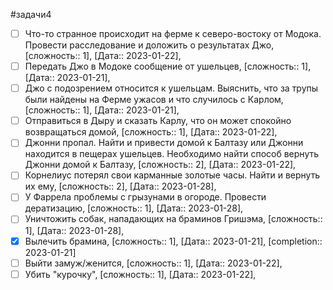 #задачи4

- [ ] Что-то странное происходит на ферме к северо-востоку от Модока. Провести расследование и доложить о результатах Джо, [сложность:: 1], [Дата:: 2023-01-22],
- [ ] Передать Джо в Модоке сообщение от ушельцев, [сложность:: 1], [Дата:: 2023-01-21],
- [ ] Джо с подозрением относится к ушельцам. Выяснить, что за трупы были найдены на Ферме ужасов и что случилось с Карлом, [сложность:: 1], [Дата:: 2023-01-21],
- [ ] Отправиться в Дыру и сказать Карлу, что он может спокойно возвращаться домой, [сложность:: 1], [Дата:: 2023-01-22],
- [ ] Джонни пропал. Найти и привести домой к Балтазу или Джонни находится в пещерах ушельцев. Необходимо найти способ вернуть Джонни домой к Балтазу, [сложность:: 2], [Дата:: 2023-01-22],
- [ ] Корнелиус потерял свои карманные золотые часы. Найти и вернуть их ему, [сложность:: 2], [Дата:: 2023-01-28],
- [ ] У Фаррела проблемы с грызунами в огороде. Провести дератизацию, [сложность:: 1], [Дата:: 2023-01-28],
- [ ] Уничтожить собак, нападающих на браминов Гришэма, [сложность:: 1], [Дата:: 2023-01-28],
- [x] Вылечить брамина, [сложность:: 1], [Дата:: 2023-01-21], [completion:: 2023-01-21]
- [ ] Выйти замуж/женится, [сложность:: 1], [Дата:: 2023-01-22],
- [ ] Убить "курочку", [сложность:: 1], [Дата:: 2023-01-22],